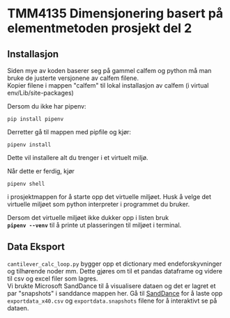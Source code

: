 # TMM4135 Dimensjonering basert på elementmetoden prosjekt del 2

## Installasjon
Siden mye av koden baserer seg på gammel calfem og python må man bruke de justerte versjonene av calfem filene.  
Kopier filene i mappen "calfem" til lokal installasjon av calfem (i virtual env/Lib/site-packages)


Dersom du ikke har pipenv:  
```terminal
pip install pipenv 
```
Derretter gå til mappen med pipfile og kjør:  
```
pipenv install
```  
Dette vil installere alt du trenger i et
virtuelt miljø.  

Når dette er ferdig, kjør 
```
pipenv shell
```  
i prosjektmappen for 
å starte opp det virtuelle miljøet. 
Husk å velge det virtuelle miljøet som python interpreter i 
programmet du bruker. 

Dersom det virtuelle miljøet ikke dukker opp i listen bruk  
**`pipenv --venv`** til å printe ut plasseringen til miljøet i
terminal.

## Data Eksport
`cantilever_calc_loop.py` bygger opp et dictionary med endeforskyvninger og tilhørende noder mm. Dette gjøres om til et pandas dataframe og videre til csv og excel filer som lagres.  
Vi brukte Microsoft SandDance til å visualisere dataen og det er lagret et par "snapshots" i sanddance mappen her. Gå til [SandDance]([https://link](https://microsoft.github.io/SandDance/app/)) for å laste opp `exportdata_x40.csv` og `exportdata.snapshots` filene for å interaktivt se på dataen.
